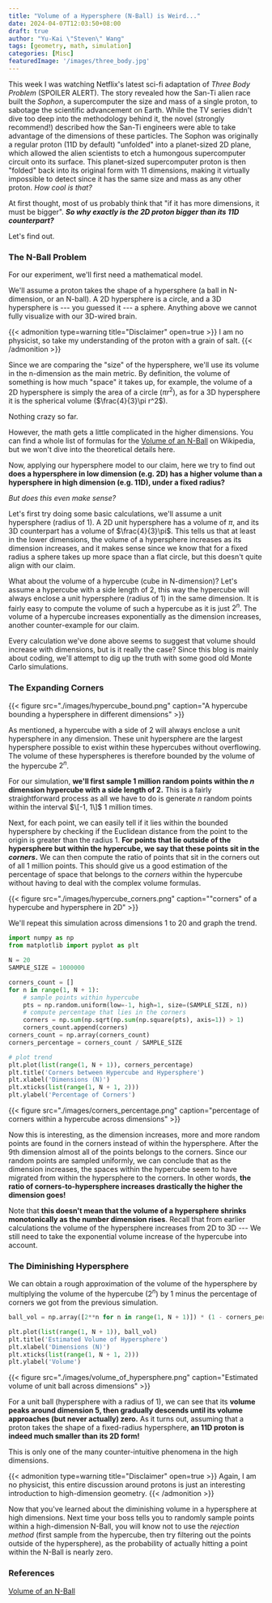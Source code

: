 ```yaml
---
title: "Volume of a Hypersphere (N-Ball) is Weird..."
date: 2024-04-07T12:03:50+08:00
draft: true
author: "Yu-Kai \"Steven\" Wang"
tags: [geometry, math, simulation]
categories: [Misc]
featuredImage: '/images/three_body.jpg'
---
```


This week I was watching Netflix's latest sci-fi adaptation of *Three Body Problem* (SPOILER ALERT). The story revealed how the San-Ti alien race built the *Sophon*, a supercomputer the size and mass of a single proton, to sabotage the scientific advancement on Earth. While the TV series didn't dive too deep into the methodology behind it, the novel (strongly recommend!) described how the San-Ti engineers were able to take advantage of the dimensions of these particles. The Sophon was originally a regular proton (11D by default) "unfolded" into a planet-sized 2D plane, which allowed the alien scientists to etch a humongous supercomputer circuit onto its surface. This planet-sized supercomputer proton is then "folded" back into its original form with 11 dimensions, making it virtually impossible to detect since it has the same size and mass as any other proton. *How cool is that?*

At first thought, most of us probably think that "if it has more dimensions, it must be bigger". ***So why exactly is the 2D proton bigger than its 11D counterpart?*** 

Let's find out.

### The N-Ball Problem

For our experiment, we'll first need a mathematical model.

We'll assume a proton takes the shape of a hypersphere (a ball in N-dimension, or an N-ball). A 2D hypersphere is a circle, and a 3D hypersphere is --- you guessed it --- a sphere. Anything above we cannot fully visualize with our 3D-wired brain. 

{{< admonition type=warning title="Disclaimer" open=true >}}
I am no physicist, so take my understanding of the proton with a grain of salt. 
{{< /admonition >}}

Since we are comparing the "size" of the hypersphere, we'll use its volume in the n-dimension as the main metric. By definition, the volume of something is how much "space" it takes up, for example, the volume of a 2D hypersphere is simply the area of a circle ($\pi r^2$), as for a 3D hypersphere it is the spherical volume ($\frac{4}{3}\pi r^2$). 

Nothing crazy so far.

However, the math gets a little complicated in the higher dimensions. You can find a whole list of formulas for the [Volume of an N-Ball](https://en.wikipedia.org/wiki/Volume_of_an_n-ball) on Wikipedia, but we won't dive into the theoretical details here.

Now, applying our hypersphere model to our claim, here we try to find out **does a hypersphere in low dimension (e.g. 2D) has a higher volume than a hypersphere in high dimension (e.g. 11D), under a fixed radius?**

*But does this even make sense?*

Let's first try doing some basic calculations, we'll assume a unit hypersphere (radius of 1). A 2D unit hypersphere has a volume of $\pi$, and its 3D counterpart has a volume of $\frac{4}{3}\pi$. This tells us that at least in the lower dimensions, the volume of a hypersphere increases as its dimension increases, and it makes sense since we know that for a fixed radius a sphere takes up more space than a flat circle, but this doesn't quite align with our claim.

What about the volume of a hypercube (cube in N-dimension)? Let's assume a hypercube with a side length of 2, this way the hypercube will always enclose a unit hypersphere (radius of 1) in the same dimension. It is fairly easy to compute the volume of such a hypercube as it is just $2^n$. The volume of a hypercube increases exponentially as the dimension increases, another counter-example for our claim.

Every calculation we've done above seems to suggest that volume should increase with dimensions, but is it really the case? Since this blog is mainly about coding, we'll attempt to dig up the truth with some good old Monte Carlo simulations.

### The Expanding Corners

{{< figure src="./images/hypercube_bound.png" caption="A hypercube bounding a hypersphere in different dimensions" >}}

As mentioned, a hypercube with a side of 2 will always enclose a unit hypersphere in any dimension. These unit hypersphere are the largest hypersphere possible to exist within these hypercubes without overflowing. The volume of these hyperspheres is therefore bounded by the volume of the hypercube $2^n$.

For our simulation, **we'll first sample 1 million random points within the $n$ dimension hypercube with a side length of 2.** This is a fairly straightforward process as all we have to do is generate $n$ random points within the interval $\[-1, 1\]$ 1 million times.

Next, for each point, we can easily tell if it lies within the bounded hypersphere by checking if the Euclidean distance from the point to the origin is greater than the radius 1. **For points that lie outside of the hypersphere but within the hypercube, we say that these points sit in the *corners*.** We can then compute the ratio of points that sit in the corners out of all 1 million points. This should give us a good estimation of the percentage of space that belongs to the *corners* within the hypercube without having to deal with the complex volume formulas. 

{{< figure src="./images/hypercube_corners.png" caption="\"corners\" of a hypercube and hypersphere in 2D" >}}

We'll repeat this simulation across dimensions 1 to 20 and graph the trend.

```python
import numpy as np
from matplotlib import pyplot as plt

N = 20
SAMPLE_SIZE = 1000000

corners_count = []
for n in range(1, N + 1):
    # sample points within hypercube
    pts = np.random.uniform(low=-1, high=1, size=(SAMPLE_SIZE, n))
    # compute percentage that lies in the corners
    corners = np.sum(np.sqrt(np.sum(np.square(pts), axis=1)) > 1)
    corners_count.append(corners)
corners_count = np.array(corners_count)
corners_percentage = corners_count / SAMPLE_SIZE

# plot trend
plt.plot(list(range(1, N + 1)), corners_percentage)
plt.title('Corners between Hypercube and Hypersphere')
plt.xlabel('Dimensions (N)')
plt.xticks(list(range(1, N + 1, 2)))
plt.ylabel('Percentage of Corners')
```

{{< figure src="./images/corners_percentage.png" caption="percentage of corners within a hypercube across dimensions" >}}

Now this is interesting, as the dimension increases, more and more random points are found in the corners instead of within the hypersphere. After the 9th dimension almost all of the points belongs to the corners. Since our random points are sampled uniformly, we can conclude that as the dimension increases, the spaces within the hypercube seem to have migrated from within the hypersphere to the corners. In other words, **the ratio of corners-to-hypersphere increases drastically the higher the dimension goes!** 

Note that **this doesn't mean that the volume of a hypersphere shrinks monotonically as the number dimension rises**. Recall that from earlier calculations the volume of the hypersphere increases from 2D to 3D --- We still need to take the exponential volume increase of the hypercube into account.

### The Diminishing Hypersphere

We can obtain a rough approximation of the volume of the hypersphere by multiplying the volume of the hypercube ($2^n$) by 1 minus the percentage of corners we got from the previous simulation. 

```python
ball_vol = np.array([2**n for n in range(1, N + 1)]) * (1 - corners_percentage)

plt.plot(list(range(1, N + 1)), ball_vol)
plt.title('Estimated Volume of Hypersphere')
plt.xlabel('Dimensions (N)')
plt.xticks(list(range(1, N + 1, 2)))
plt.ylabel('Volume')
```

{{< figure src="./images/volume_of_hypersphere.png" caption="Estimated volume of unit ball across dimensions" >}}

For a unit ball (hypersphere with a radius of 1), we can see that its **volume peaks around dimension 5, then gradually descends until its volume approaches (but never actually) zero.** As it turns out, assuming that a proton takes the shape of a fixed-radius hypersphere, **an 11D proton is indeed much smaller than its 2D form!** 

This is only one of the many counter-intuitive phenomena in the high dimensions.

{{< admonition type=warning title="Disclaimer" open=true >}}
Again, I am no physicist, this entire discussion around protons is just an interesting introduction to high-dimension geometry. 
{{< /admonition >}}

Now that you've learned about the diminishing volume in a hypersphere at high dimensions. Next time your boss tells you to randomly sample points within a high-dimension N-Ball, you will know not to use the *rejection method* (first sample from the hypercube, then try filtering out the points outside of the hypersphere), as the probability of actually hitting a point within the N-Ball is nearly zero.

### References

[Volume of an N-Ball](https://en.wikipedia.org/wiki/Volume_of_an_n-ball)